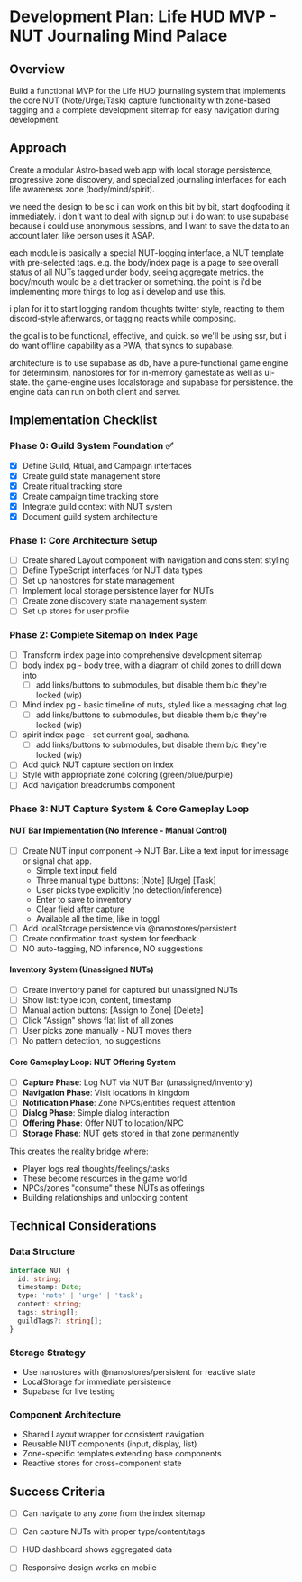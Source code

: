 # Development Plan: Life HUD MVP - NUT Journaling Mind Palace

## Overview
Build a functional MVP for the Life HUD journaling system that implements the core NUT (Note/Urge/Task) capture functionality with zone-based tagging and a complete development sitemap for easy navigation during development.

## Approach
Create a modular Astro-based web app with local storage persistence, progressive zone discovery, and specialized journaling interfaces for each life awareness zone (body/mind/spirit).

we need the design to be so i can work on this bit by bit, start dogfooding it immediately.
i don't want to deal with signup but i do want to use supabase because i could use anonymous sessions, and I want to save the data to an account later. like person uses it ASAP.

each module is basically a special NUT-logging interface, a NUT template with pre-selected tags. e.g. the body/index page is a page to see overall status of all NUTs tagged under body, seeing aggregate metrics. the body/mouth would be a diet tracker or something. the point is i'd be implementing more things to log as i develop and use this.


i plan for it to start logging random thoughts twitter style, reacting to them discord-style afterwards, or tagging reacts while composing.

the goal is to be functional, effective, and quick. so we'll be using ssr, but
i do want offline capability as a PWA, that syncs to supabase.


architecture is to use supabase as db, have a pure-functional game engine for determinsim, nanostores for for in-memory gamestate as well as ui-state. the game-engine uses localstorage and supabase for persistence. the engine data can run on both client and server.

## Implementation Checklist

### Phase 0: Guild System Foundation ✅
- [x] Define Guild, Ritual, and Campaign interfaces
- [x] Create guild state management store
- [x] Create ritual tracking store
- [x] Create campaign time tracking store
- [x] Integrate guild context with NUT system
- [x] Document guild system architecture

### Phase 1: Core Architecture Setup
- [ ] Create shared Layout component with navigation and consistent styling
- [ ] Define TypeScript interfaces for NUT data types
- [ ] Set up nanostores for state management
- [ ] Implement local storage persistence layer for NUTs
- [ ] Create zone discovery state management system
- [ ] Set up stores for user profile 

### Phase 2: Complete Sitemap on Index Page
- [ ] Transform index page into comprehensive development sitemap
- [ ] body index pg - body tree, with a diagram of child zones to drill down into
  - [ ] add links/buttons to submodules, but disable them b/c they're locked (wip)
- [ ] Mind index pg - basic timeline of nuts, styled like a messaging chat log.
  - [ ] add links/buttons to submodules, but disable them b/c they're locked (wip)
- [ ] spirit index page - set current goal, sadhana.
  - [ ] add links/buttons to submodules, but disable them b/c they're locked (wip)
- [ ] Add quick NUT capture section on index
- [ ] Style with appropriate zone coloring (green/blue/purple)
- [ ] Add navigation breadcrumbs component

### Phase 3: NUT Capture System & Core Gameplay Loop

#### NUT Bar Implementation (No Inference - Manual Control)
- [ ] Create NUT input component -> NUT Bar. Like a text input for imessage or signal chat app.
  - Simple text input field
  - Three manual type buttons: [Note] [Urge] [Task]
  - User picks type explicitly (no detection/inference)
  - Enter to save to inventory
  - Clear field after capture
  - Available all the time, like in toggl
- [ ] Add localStorage persistence via @nanostores/persistent
- [ ] Create confirmation toast system for feedback
- [ ] NO auto-tagging, NO inference, NO suggestions

#### Inventory System (Unassigned NUTs)
- [ ] Create inventory panel for captured but unassigned NUTs
- [ ] Show list: type icon, content, timestamp
- [ ] Manual action buttons: [Assign to Zone] [Delete]
- [ ] Click "Assign" shows flat list of all zones
- [ ] User picks zone manually - NUT moves there
- [ ] No pattern detection, no suggestions

#### Core Gameplay Loop: NUT Offering System
- [ ] **Capture Phase**: Log NUT via NUT Bar (unassigned/inventory)
- [ ] **Navigation Phase**: Visit locations in kingdom
- [ ] **Notification Phase**: Zone NPCs/entities request attention
- [ ] **Dialog Phase**: Simple dialog interaction
- [ ] **Offering Phase**: Offer NUT to location/NPC
- [ ] **Storage Phase**: NUT gets stored in that zone permanently

This creates the reality bridge where:
- Player logs real thoughts/feelings/tasks
- These become resources in the game world
- NPCs/zones "consume" these NUTs as offerings
- Building relationships and unlocking content

## Technical Considerations

### Data Structure
```typescript
interface NUT {
  id: string;
  timestamp: Date;
  type: 'note' | 'urge' | 'task';
  content: string;
  tags: string[];
  guildTags?: string[];
}
```

### Storage Strategy
- Use nanostores with @nanostores/persistent for reactive state
- LocalStorage for immediate persistence
- Supabase for live testing

### Component Architecture
- Shared Layout wrapper for consistent navigation
- Reusable NUT components (input, display, list)
- Zone-specific templates extending base components
- Reactive stores for cross-component state

## Success Criteria
- [ ] Can navigate to any zone from the index sitemap
- [ ] Can capture NUTs with proper type/content/tags
- [ ] HUD dashboard shows aggregated data
- [ ] Responsive design works on mobile

